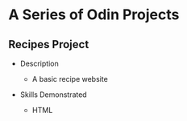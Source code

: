 <!-- prettier-ignore -->
# A Series of Odin Projects

## Recipes Project

- Description

  - A basic recipe website

- Skills Demonstrated

  - HTML
